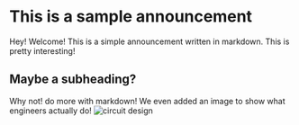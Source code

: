 # This is a sample announcement
Hey! Welcome! This is a simple announcement written in markdown. This is pretty interesting!
## Maybe a subheading?
Why not! do more with markdown! We even added an image to show what engineers actually do!
![circuit design](https://images.unsplash.com/photo-1581092580497-e0d23cbdf1dc?ixlib=rb-1.2.1&ixid=eyJhcHBfaWQiOjEyMDd9&auto=format&fit=crop&w=1350&q=80)